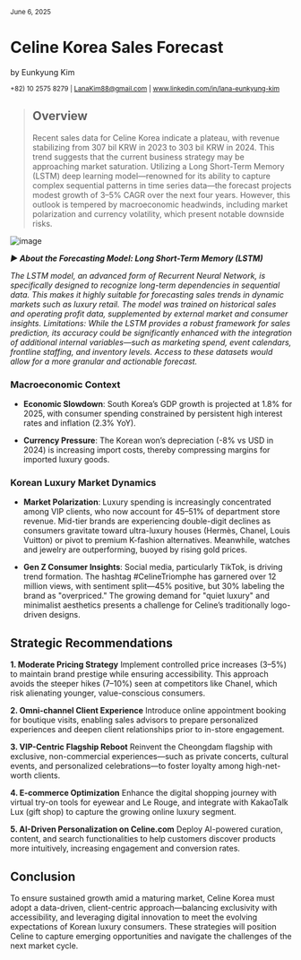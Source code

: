 <sup>June 6, 2025</sup>
# Celine Korea Sales Forecast              

by Eunkyung Kim

<sup>+82) 10 2575 8279 | LanaKim88@gmail.com | www.linkedin.com/in/lana-eunkyung-kim</sup>



> ## Overview
> Recent sales data for Celine Korea indicate a plateau, with revenue stabilizing from 307 bil KRW in 2023 to 303 bil KRW  in 2024. This trend suggests that the current business strategy may be approaching market saturation. Utilizing a Long Short-Term Memory (LSTM) deep learning model—renowned for its ability to capture complex sequential patterns in time series data—the forecast projects modest growth of 3–5% CAGR over the next four years. However, this outlook is tempered by macroeconomic headwinds, including market polarization and currency volatility, which present notable downside risks.

![image](https://github.com/user-attachments/assets/5ecb848b-9a64-4111-9710-9d9f63c77fae)


**_► About the Forecasting Model: Long Short-Term Memory (LSTM)_**

_The LSTM model, an advanced form of Recurrent Neural Network, is specifically designed to recognize long-term dependencies in sequential data. This makes it highly suitable for forecasting sales trends in dynamic markets such as luxury retail. The model was trained on historical sales and operating profit data, supplemented by external market and consumer insights._
_Limitations:
While the LSTM provides a robust framework for sales prediction, its accuracy could be significantly enhanced with the integration of additional internal variables—such as marketing spend, event calendars, frontline staffing, and inventory levels. Access to these datasets would allow for a more granular and actionable forecast._


### Macroeconomic Context
* **Economic Slowdown**: South Korea’s GDP growth is projected at 1.8% for 2025, with consumer spending constrained by persistent high interest rates and inflation (2.3% YoY).

* **Currency Pressure**: The Korean won’s depreciation (-8% vs USD in 2024) is increasing import costs, thereby compressing margins for imported luxury goods.

### Korean Luxury Market Dynamics
* **Market Polarization**: Luxury spending is increasingly concentrated among VIP clients, who now account for 45–51% of department store revenue. Mid-tier brands are experiencing double-digit declines as consumers gravitate toward ultra-luxury houses (Hermès, Chanel, Louis Vuitton) or pivot to premium K-fashion alternatives. Meanwhile, watches and jewelry are outperforming, buoyed by rising gold prices.

* **Gen Z Consumer Insights**: Social media, particularly TikTok, is driving trend formation. The hashtag #CelineTriomphe has garnered over 12 million views, with sentiment split—45% positive, but 30% labeling the brand as "overpriced." The growing demand for "quiet luxury" and minimalist aesthetics presents a challenge for Celine’s traditionally logo-driven designs.


## Strategic Recommendations
**1. Moderate Pricing Strategy**
Implement controlled price increases (3–5%) to maintain brand prestige while ensuring accessibility. This approach avoids the steeper hikes (7–10%) seen at competitors like Chanel, which risk alienating younger, value-conscious consumers.

**2. Omni-channel Client Experience**
Introduce online appointment booking for boutique visits, enabling sales advisors to prepare personalized experiences and deepen client relationships prior to in-store engagement.

**3. VIP-Centric Flagship Reboot**
Reinvent the Cheongdam flagship with exclusive, non-commercial experiences—such as private concerts, cultural events, and personalized celebrations—to foster loyalty among high-net-worth clients.

**4. E-commerce Optimization**
Enhance the digital shopping journey with virtual try-on tools for eyewear and Le Rouge, and integrate with KakaoTalk Lux (gift shop) to capture the growing online luxury segment.

**5. AI-Driven Personalization on Celine.com**
Deploy AI-powered curation, content, and search functionalities to help customers discover products more intuitively, increasing engagement and conversion rates.

## Conclusion
To ensure sustained growth amid a maturing market, Celine Korea must adopt a data-driven, client-centric approach—balancing exclusivity with accessibility, and leveraging digital innovation to meet the evolving expectations of Korean luxury consumers. These strategies will position Celine to capture emerging opportunities and navigate the challenges of the next market cycle.
